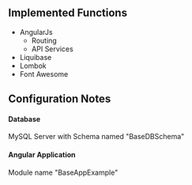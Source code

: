 ## Implemented Functions
* AngularJs
  * Routing
  * API Services
* Liquibase
* Lombok
* Font Awesome

## Configuration Notes
#### Database
MySQL Server with Schema named "BaseDBSchema" 

#### Angular Application
Module name "BaseAppExample"


